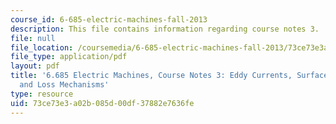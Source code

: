 ```yaml
---
course_id: 6-685-electric-machines-fall-2013
description: This file contains information regarding course notes 3.
file: null
file_location: /coursemedia/6-685-electric-machines-fall-2013/73ce73e3a02b085d00df37882e7636fe_MIT6_685F13_chapter3.pdf
file_type: application/pdf
layout: pdf
title: '6.685 Electric Machines, Course Notes 3: Eddy Currents, Surface Impedances
  and Loss Mechanisms'
type: resource
uid: 73ce73e3-a02b-085d-00df-37882e7636fe
---
```

